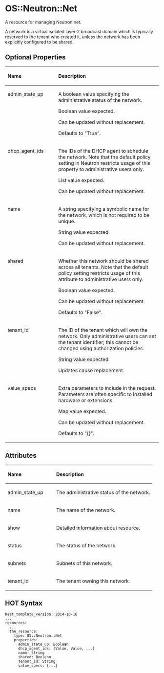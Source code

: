 # OS::Neutron::Net<a name="EN-US_TOPIC_0088407095"></a>

A resource for managing Neutron net.

A network is a virtual isolated layer-2 broadcast domain which is typically reserved to the tenant who created it, unless the network has been explicitly configured to be shared.

## Optional Properties<a name="section155801059172614"></a>

<a name="table1617983715273"></a>
<table><thead align="left"><tr id="row550314250374"><th class="cellrowborder" valign="top" width="33%" id="mcps1.1.3.1.1"><p id="p9179163752712"><a name="p9179163752712"></a><a name="p9179163752712"></a><strong id="b191729168363"><a name="b191729168363"></a><a name="b191729168363"></a>Name</strong></p>
</th>
<th class="cellrowborder" valign="top" width="67%" id="mcps1.1.3.1.2"><p id="p91797371279"><a name="p91797371279"></a><a name="p91797371279"></a><strong id="b117231614367"><a name="b117231614367"></a><a name="b117231614367"></a>Description</strong></p>
</th>
</tr>
</thead>
<tbody><tr id="row18503182533710"><td class="cellrowborder" valign="top" width="33%" headers="mcps1.1.3.1.1 "><p id="p01794375274"><a name="p01794375274"></a><a name="p01794375274"></a>admin_state_up</p>
</td>
<td class="cellrowborder" valign="top" width="67%" headers="mcps1.1.3.1.2 "><p id="p9074991"><a name="p9074991"></a><a name="p9074991"></a>A boolean value specifying the administrative status of the network.</p>
<p id="p14566059"><a name="p14566059"></a><a name="p14566059"></a>Boolean value expected.</p>
<p id="p63985672"><a name="p63985672"></a><a name="p63985672"></a>Can be updated without replacement.</p>
<p id="p39000144"><a name="p39000144"></a><a name="p39000144"></a>Defaults to "True".</p>
</td>
</tr>
<tr id="row13503125153710"><td class="cellrowborder" valign="top" width="33%" headers="mcps1.1.3.1.1 "><p id="p517983710278"><a name="p517983710278"></a><a name="p517983710278"></a>dhcp_agent_ids</p>
</td>
<td class="cellrowborder" valign="top" width="67%" headers="mcps1.1.3.1.2 "><p id="p4895081"><a name="p4895081"></a><a name="p4895081"></a>The IDs of the DHCP agent to schedule the network. Note that the default policy setting in Neutron restricts usage of this property to administrative users only.</p>
<p id="p44055733"><a name="p44055733"></a><a name="p44055733"></a>List value expected.</p>
<p id="p60957279"><a name="p60957279"></a><a name="p60957279"></a>Can be updated without replacement.</p>
</td>
</tr>
<tr id="row5503825153717"><td class="cellrowborder" valign="top" width="33%" headers="mcps1.1.3.1.1 "><p id="p18179123717275"><a name="p18179123717275"></a><a name="p18179123717275"></a>name</p>
</td>
<td class="cellrowborder" valign="top" width="67%" headers="mcps1.1.3.1.2 "><p id="p38592537"><a name="p38592537"></a><a name="p38592537"></a>A string specifying a symbolic name for the network, which is not required to be unique.</p>
<p id="p11788515"><a name="p11788515"></a><a name="p11788515"></a>String value expected.</p>
<p id="p38987775"><a name="p38987775"></a><a name="p38987775"></a>Can be updated without replacement.</p>
</td>
</tr>
<tr id="row150362516371"><td class="cellrowborder" valign="top" width="33%" headers="mcps1.1.3.1.1 "><p id="p4180537182717"><a name="p4180537182717"></a><a name="p4180537182717"></a>shared</p>
</td>
<td class="cellrowborder" valign="top" width="67%" headers="mcps1.1.3.1.2 "><p id="p3893243"><a name="p3893243"></a><a name="p3893243"></a>Whether this network should be shared across all tenants. Note that the default policy setting restricts usage of this attribute to administrative users only.</p>
<p id="p35039187"><a name="p35039187"></a><a name="p35039187"></a>Boolean value expected.</p>
<p id="p46917234"><a name="p46917234"></a><a name="p46917234"></a>Can be updated without replacement.</p>
<p id="p19601928"><a name="p19601928"></a><a name="p19601928"></a>Defaults to "False".</p>
</td>
</tr>
<tr id="row4503525163712"><td class="cellrowborder" valign="top" width="33%" headers="mcps1.1.3.1.1 "><p id="p10180143719274"><a name="p10180143719274"></a><a name="p10180143719274"></a>tenant_id</p>
</td>
<td class="cellrowborder" valign="top" width="67%" headers="mcps1.1.3.1.2 "><p id="p44252358"><a name="p44252358"></a><a name="p44252358"></a>The ID of the tenant which will own the network. Only administrative users can set the tenant identifier; this cannot be changed using authorization policies.</p>
<p id="p62726903"><a name="p62726903"></a><a name="p62726903"></a>String value expected.</p>
<p id="p27671220"><a name="p27671220"></a><a name="p27671220"></a>Updates cause replacement.</p>
</td>
</tr>
<tr id="row1150312510370"><td class="cellrowborder" valign="top" width="33%" headers="mcps1.1.3.1.1 "><p id="p1518043715278"><a name="p1518043715278"></a><a name="p1518043715278"></a>value_specs</p>
</td>
<td class="cellrowborder" valign="top" width="67%" headers="mcps1.1.3.1.2 "><p id="p26776314"><a name="p26776314"></a><a name="p26776314"></a>Extra parameters to include in the request. Parameters are often specific to installed hardware or extensions.</p>
<p id="p39660238"><a name="p39660238"></a><a name="p39660238"></a>Map value expected.</p>
<p id="p21397825"><a name="p21397825"></a><a name="p21397825"></a>Can be updated without replacement.</p>
<p id="p58362700"><a name="p58362700"></a><a name="p58362700"></a>Defaults to "{}".</p>
</td>
</tr>
</tbody>
</table>

## Attributes<a name="section8865116152719"></a>

<a name="table2060611279298"></a>
<table><thead align="left"><tr id="row14877919143918"><th class="cellrowborder" valign="top" width="33%" id="mcps1.1.3.1.1"><p id="p19610427142910"><a name="p19610427142910"></a><a name="p19610427142910"></a><strong id="b166162305398"><a name="b166162305398"></a><a name="b166162305398"></a>Name</strong></p>
</th>
<th class="cellrowborder" valign="top" width="67%" id="mcps1.1.3.1.2"><p id="p9610132712297"><a name="p9610132712297"></a><a name="p9610132712297"></a><strong id="b5617143011399"><a name="b5617143011399"></a><a name="b5617143011399"></a>Description</strong></p>
</th>
</tr>
</thead>
<tbody><tr id="row4877719163913"><td class="cellrowborder" valign="top" width="33%" headers="mcps1.1.3.1.1 "><p id="p861111271298"><a name="p861111271298"></a><a name="p861111271298"></a>admin_state_up</p>
</td>
<td class="cellrowborder" valign="top" width="67%" headers="mcps1.1.3.1.2 "><p id="p16613527162911"><a name="p16613527162911"></a><a name="p16613527162911"></a>The administrative status of the network.</p>
</td>
</tr>
<tr id="row48774193398"><td class="cellrowborder" valign="top" width="33%" headers="mcps1.1.3.1.1 "><p id="p7617162715297"><a name="p7617162715297"></a><a name="p7617162715297"></a>name</p>
</td>
<td class="cellrowborder" valign="top" width="67%" headers="mcps1.1.3.1.2 "><p id="p861822722917"><a name="p861822722917"></a><a name="p861822722917"></a>The name of the network.</p>
</td>
</tr>
<tr id="row128771719143912"><td class="cellrowborder" valign="top" width="33%" headers="mcps1.1.3.1.1 "><p id="p1317019234304"><a name="p1317019234304"></a><a name="p1317019234304"></a>show</p>
</td>
<td class="cellrowborder" valign="top" width="67%" headers="mcps1.1.3.1.2 "><p id="p17620027132912"><a name="p17620027132912"></a><a name="p17620027132912"></a>Detailed information about resource.</p>
</td>
</tr>
<tr id="row387781912398"><td class="cellrowborder" valign="top" width="33%" headers="mcps1.1.3.1.1 "><p id="p126211027152916"><a name="p126211027152916"></a><a name="p126211027152916"></a>status</p>
</td>
<td class="cellrowborder" valign="top" width="67%" headers="mcps1.1.3.1.2 "><p id="p56221027162918"><a name="p56221027162918"></a><a name="p56221027162918"></a>The status of the network.</p>
</td>
</tr>
<tr id="row1887713196393"><td class="cellrowborder" valign="top" width="33%" headers="mcps1.1.3.1.1 "><p id="p462312711293"><a name="p462312711293"></a><a name="p462312711293"></a>subnets</p>
</td>
<td class="cellrowborder" valign="top" width="67%" headers="mcps1.1.3.1.2 "><p id="p76241527142913"><a name="p76241527142913"></a><a name="p76241527142913"></a>Subnets of this network.</p>
</td>
</tr>
<tr id="row0877161963910"><td class="cellrowborder" valign="top" width="33%" headers="mcps1.1.3.1.1 "><p id="p392416623115"><a name="p392416623115"></a><a name="p392416623115"></a>tenant_id</p>
</td>
<td class="cellrowborder" valign="top" width="67%" headers="mcps1.1.3.1.2 "><p id="p1392511663115"><a name="p1392511663115"></a><a name="p1392511663115"></a>The tenant owning this network.</p>
</td>
</tr>
</tbody>
</table>

## HOT Syntax<a name="section93902151275"></a>

```
heat_template_version: 2014-10-16
...
resources:
  ...
  the_resource:
    type: OS::Neutron::Net
    properties:
      admin_state_up: Boolean
      dhcp_agent_ids: [Value, Value, ...]
      name: String
      shared: Boolean
      tenant_id: String
      value_specs: {...}
```

